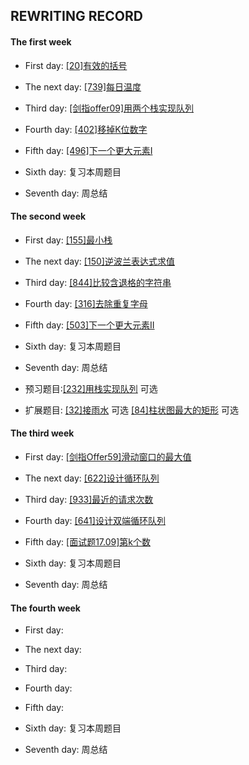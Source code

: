 ## REWRITING RECORD

#### The first week

* First day: [[20]有效的括号](https://leetcode-cn.com/problems/valid-parentheses/)

* The next day: [[739]每日温度](https://leetcode-cn.com/problems/daily-temperatures/)

* Third day: [[剑指offer09]用两个栈实现队列](https://leetcode-cn.com/problems/yong-liang-ge-zhan-shi-xian-dui-lie-lcof/)

* Fourth day: [[402]移掉K位数字](https://leetcode-cn.com/problems/remove-k-digits/)

* Fifth day: [[496]下一个更大元素I](https://leetcode-cn.com/problems/next-greater-element-i/)

* Sixth day: 复习本周题目

* Seventh day: 周总结

#### The second week

* First day: [[155]最小栈](https://leetcode-cn.com/problems/min-stack/)

* The next day: [[150]逆波兰表达式求值](https://leetcode-cn.com/problems/evaluate-reverse-polish-notation/)

* Third day: [[844]比较含退格的字符串](https://leetcode-cn.com/problems/backspace-string-compare/)

* Fourth day: [[316]去除重复字母](https://leetcode-cn.com/problems/remove-duplicate-letters/[[503]])

* Fifth day: [[503]下一个更大元素II](https://leetcode-cn.com/problems/next-greater-element-ii/)

* Sixth day: 复习本周题目

* Seventh day: 周总结

* 预习题目:[[232]用栈实现队列](https://leetcode-cn.com/problems/implement-queue-using-stacks/) 可选

* 扩展题目:
[[32]接雨水](https://leetcode-cn.com/problems/trapping-rain-water/) 可选
[[84]柱状图最大的矩形](https://leetcode-cn.com/problems/largest-rectangle-in-histogram/) 可选

#### The third week

* First day: [[剑指Offer59]滑动窗口的最大值](https://leetcode-cn.com/problems/hua-dong-chuang-kou-de-zui-da-zhi-lcof/)

* The next day: [[622]设计循环队列](https://leetcode-cn.com/problems/design-circular-queue/)

* Third day: [[933]最近的请求次数](https://leetcode-cn.com/problems/number-of-recent-calls/)

* Fourth day: [[641]设计双端循环队列](https://leetcode-cn.com/problems/design-circular-deque/)

* Fifth day: [[面试题17.09]第k个数](https://leetcode-cn.com/problems/get-kth-magic-number-lcci/)

* Sixth day: 复习本周题目

* Seventh day: 周总结

#### The fourth week

* First day: 

* The next day: 

* Third day: 

* Fourth day: 

* Fifth day: 

* Sixth day: 复习本周题目

* Seventh day: 周总结
